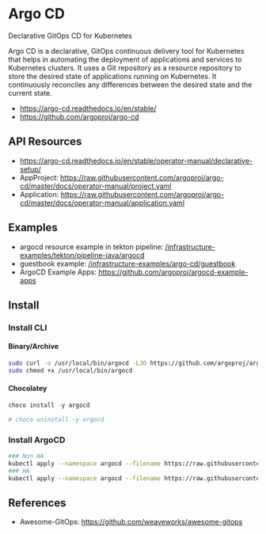 # Argo CD

Declarative GitOps CD for Kubernetes

Argo CD is a declarative, GitOps continuous delivery tool for Kubernetes that helps in automating the deployment of applications and services to Kubernetes clusters.
It uses a Git repository as a resource repository to store the desired state of applications running on Kubernetes. It continuously reconciles any differences between the desired state and the current state.

- <https://argo-cd.readthedocs.io/en/stable/>
- <https://github.com/argoproj/argo-cd>

## API Resources

- <https://argo-cd.readthedocs.io/en/stable/operator-manual/declarative-setup/>
- AppProject: <https://raw.githubusercontent.com/argoproj/argo-cd/master/docs/operator-manual/project.yaml>
- Application: <https://raw.githubusercontent.com/argoproj/argo-cd/master/docs/operator-manual/application.yaml>

## Examples

- argocd resource example in tekton pipeline: [/infrastructure-examples/tekton/pipeline-java/argocd](/tekton/pipeline-java/argocd/)
- guestbook example: [/infrastructure-examples/argo-cd/guestbook](/argo-cd/guestbook/)
- ArgoCD Example Apps: <https://github.com/argoproj/argocd-example-apps>

## Install

### Install CLI

#### Binary/Archive

```bash
sudo curl -o /usr/local/bin/argocd -LJO https://github.com/argoproj/argo-cd/releases/download/v2.6.2/argocd-linux-amd64
sudo chmod +x /usr/local/bin/argocd
```

#### Chocolatey

```ps1
choco install -y argocd

# choco uninstall -y argocd
```

### Install ArgoCD

```bash
### Non HA
kubectl apply --namespace argocd --filename https://raw.githubusercontent.com/argoproj/argo-cd/stable/manifests/install.yaml
### HA
kubectl apply --namespace argocd --filename https://raw.githubusercontent.com/argoproj/argo-cd/stable/manifests/ha/install.yaml
```

## References

- Awesome-GitOps: <https://github.com/weaveworks/awesome-gitops>
